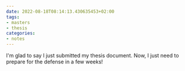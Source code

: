 ```yaml
---
date: 2022-08-18T08:14:13.430635453+02:00
tags:
- masters
- thesis
categories:
- notes
---
```


I'm glad to say I just submitted my thesis document. Now, I just need to prepare for the defense in a few weeks!
